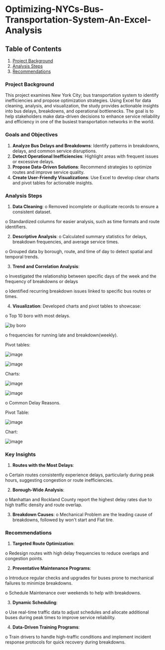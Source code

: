 # Optimizing-NYCs-Bus-Transportation-System-An-Excel-Analysis

## Table of Contents
1. [Project Background]()
2. [Analysis Steps]()
3. [Recommendations]()

### Project Background
This project examines New York City; bus transportation system to identify
inefficiencies and propose optimization strategies. Using Excel for data cleaning,
analysis, and visualization, the study provides actionable insights into bus delays,
breakdowns, and operational bottlenecks. The goal is to help stakeholders make
data-driven decisions to enhance service reliability and efficiency in one of the
busiest transportation networks in the world.

### Goals and Objectives
1. **Analyze Bus Delays and Breakdowns**: Identify patterns in breakdowns,
delays, and common service disruptions.
2. **Detect Operational Inefficiencies**: Highlight areas with frequent issues or
excessive delays.
3. **Propose Data-Driven Solutions**: Recommend strategies to optimize routes
and improve service quality.
4. **Create User-Friendly Visualizations**: Use Excel to develop clear charts and
pivot tables for actionable insights.

### Analysis Steps
1. **Data Cleaning**:
o Removed incomplete or duplicate records to ensure a consistent
dataset.

o Standardized columns for easier analysis, such as time formats and
route identifiers.


2. **Descriptive Analysis**:
o Calculated summary statistics for delays, breakdown frequencies, and
average service times.

o Grouped data by borough, route, and time of day to detect spatial and
temporal trends.

3. **Trend and Correlation Analysis**:
   
o Investigated the relationship between specific days of the week and the frequency of breakdowns or delays

o Identified recurring breakdown issues linked to specific bus routes or
times.

4. **Visualization**:
Developed charts and pivot tables to showcase:

o Top 10 boro with most delays.

![by boro](https://github.com/user-attachments/assets/cbd92671-ab38-4ae7-b190-4aae471d8b26)

o frequencies for running late and breakdown(weekly).

Pivot tables:

![image](https://github.com/user-attachments/assets/a3f551a6-e5da-4385-910c-618e56eccdf6)

![image](https://github.com/user-attachments/assets/81646c37-cb2f-469b-bf5c-026aacb23ed2)

Charts:

![image](https://github.com/user-attachments/assets/10bbbc97-a847-40da-9069-8fceed8b64a0)

![image](https://github.com/user-attachments/assets/405577fc-55c1-4184-8038-390bd1c3dfeb)


o Common Delay Reasons.

Pivot Table: 

![image](https://github.com/user-attachments/assets/27e384a3-3ddc-4bd5-a518-777743e6bdb0)

Chart:

![image](https://github.com/user-attachments/assets/867de152-92b0-46c1-af2a-739c14c2792f)

### Key Insights
1. **Routes with the Most Delays**:
   
o Certain routes consistently experience delays, particularly during peak
hours, suggesting congestion or route inefficiencies.

2. **Borough-Wide Analysis**:
   
o Manhattan and Rockland County report the highest delay rates due to high
traffic density and route overlap.

3. **Breakdown Causes**:
o Mechanical Problem  are the leading cause of breakdowns, followed by
won't start and Flat tire.

### Recommendations
1. **Targeted Route Optimization**:
   
o Redesign routes with high delay frequencies to reduce overlaps and
congestion points.

2. **Preventative Maintenance Programs**:
   
o Introduce regular checks and upgrades for buses prone to mechanical
failures to minimize breakdowns.

o Schedule Maintenance over weekends to help with breakdowns.

3. **Dynamic Scheduling**:
   
o Use real-time traffic data to adjust schedules and allocate additional
buses during peak times to improve service reliability.

4. **Data-Driven Training Programs**:
   
o Train drivers to handle high-traffic conditions and implement incident
response protocols for quick recovery during breakdowns.
